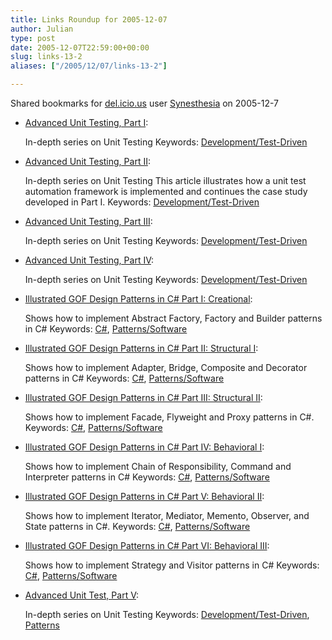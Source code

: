```yaml
---
title: Links Roundup for 2005-12-07
author: Julian
type: post
date: 2005-12-07T22:59:00+00:00
slug: links-13-2 
aliases: ["/2005/12/07/links-13-2"]

---
```

Shared bookmarks for [del.icio.us][1] user  [Synesthesia][2] on 2005-12-7

  * [Advanced Unit Testing, Part I][3]:
  
    In-depth series on Unit Testing Keywords: [Development/Test-Driven][4]
  * [Advanced Unit Testing, Part II][5]:
  
    In-depth series on Unit Testing This article illustrates how a unit test automation framework is implemented and continues the case study developed in Part I. Keywords: [Development/Test-Driven][4]
  * [Advanced Unit Testing, Part III][6]:
  
    In-depth series on Unit Testing Keywords: [Development/Test-Driven][4]
  * [Advanced Unit Testing, Part IV][7]:
  
    In-depth series on Unit Testing Keywords: [Development/Test-Driven][4]
  * [Illustrated GOF Design Patterns in C# Part I: Creational][8]:
  
    Shows how to implement Abstract Factory, Factory and Builder patterns in C# Keywords: [C#][9], [Patterns/Software][10]
  * [Illustrated GOF Design Patterns in C# Part II: Structural I][11]:
  
    Shows how to implement Adapter, Bridge, Composite and Decorator patterns in C# Keywords: [C#][9], [Patterns/Software][10]
  * [Illustrated GOF Design Patterns in C# Part III: Structural II][12]:
  
    Shows how to implement Facade, Flyweight and Proxy patterns in C#. Keywords: [C#][9], [Patterns/Software][10]
  * [Illustrated GOF Design Patterns in C# Part IV: Behavioral I][13]:
  
    Shows how to implement Chain of Responsibility, Command and Interpreter patterns in C# Keywords: [C#][9], [Patterns/Software][10]
  * [Illustrated GOF Design Patterns in C# Part V: Behavioral II][14]:
  
    Shows how to implement Iterator, Mediator, Memento, Observer, and State patterns in C#. Keywords: [C#][9], [Patterns/Software][10]
  * [Illustrated GOF Design Patterns in C# Part VI: Behavioral III][15]:
  
    Shows how to implement Strategy and Visitor patterns in C# Keywords: [C#][9], [Patterns/Software][10]

<!--more-->

  * [Advanced Unit Test, Part V][16]:
  
    In-depth series on Unit Testing Keywords: [Development/Test-Driven][4], [Patterns][17]

 [1]: https://del.icio.us/
 [2]: https://del.icio.us/synesthesia
 [3]: https://www.codeproject.com/csharp/autp1.asp "https://www.codeproject.com/csharp/autp1.asp"
 [4]: https://del.icio.us/synesthesia/Development/Test-Driven
 [5]: https://www.codeproject.com/csharp/autp2.asp "https://www.codeproject.com/csharp/autp2.asp"
 [6]: https://www.codeproject.com/csharp/autp3.asp "https://www.codeproject.com/csharp/autp3.asp"
 [7]: https://www.codeproject.com/csharp/autp4.asp "https://www.codeproject.com/csharp/autp4.asp"
 [8]: https://www.codeproject.com/csharp/csdespat_1.asp "https://www.codeproject.com/csharp/csdespat_1.asp"
 [9]: https://del.icio.us/synesthesia/C#
 [10]: https://del.icio.us/synesthesia/Patterns/Software
 [11]: https://www.codeproject.com/csharp/csdespat_2.asp "https://www.codeproject.com/csharp/csdespat_2.asp"
 [12]: https://www.codeproject.com/csharp/csdespat_3.asp "https://www.codeproject.com/csharp/csdespat_3.asp"
 [13]: https://www.codeproject.com/csharp/csdespat_4.asp "https://www.codeproject.com/csharp/csdespat_4.asp"
 [14]: https://www.codeproject.com/csharp/csdespat_5.asp "https://www.codeproject.com/csharp/csdespat_5.asp"
 [15]: https://www.codeproject.com/csharp/csdespat_6.asp "https://www.codeproject.com/csharp/csdespat_6.asp"
 [16]: https://www.codeproject.com/gen/design/autp5.asp "https://www.codeproject.com/gen/design/autp5.asp"
 [17]: https://del.icio.us/synesthesia/Patterns